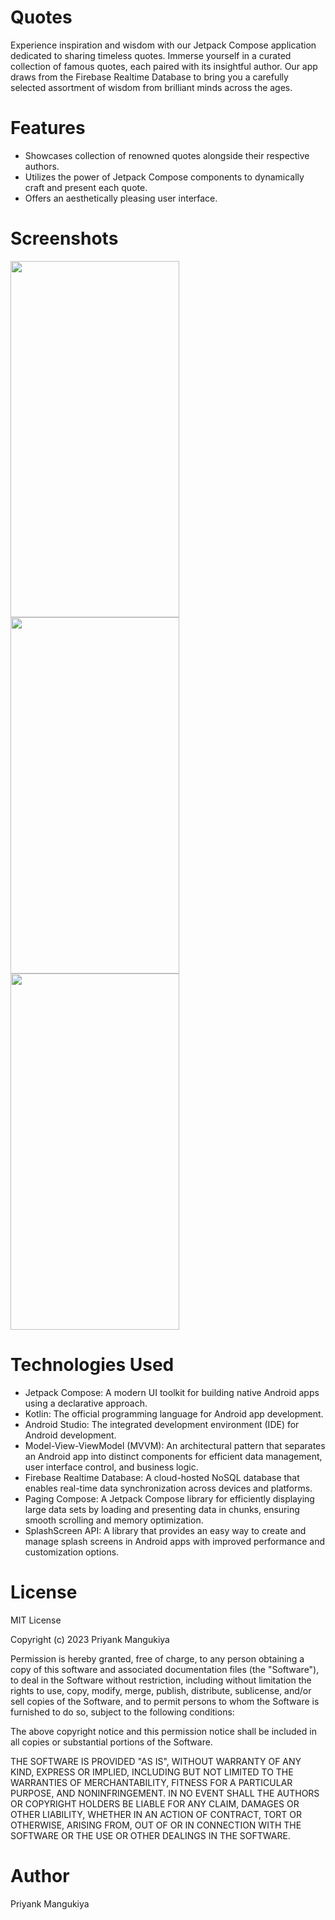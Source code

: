 # Quotes
Experience inspiration and wisdom with our Jetpack Compose application dedicated to sharing timeless quotes. Immerse yourself in a curated collection of famous quotes, each paired with its insightful author. Our app draws from the Firebase Realtime Database to bring you a carefully selected assortment of wisdom from brilliant minds across the ages.

# Features
- Showcases collection of renowned quotes alongside their respective authors.
- Utilizes the power of Jetpack Compose components to dynamically craft and present each quote.
- Offers an aesthetically pleasing user interface.

# Screenshots
<img src="https://github.com/Pr-Mann/Quotes/assets/66731540/427794bc-b7c3-4efc-a162-705e7bf5442a" width="270" height="570" />  <img src="https://github.com/Pr-Mann/Quotes/assets/66731540/bee2a42e-834b-44fd-97f6-4a679fa6e38f" width="270" height="570" /> <img src="https://github.com/Pr-Mann/Quotes/assets/66731540/6cb561b4-7070-4b51-90d0-f99ebb02931f" width="270" height="570" />

# Technologies Used
- Jetpack Compose: A modern UI toolkit for building native Android apps using a declarative approach.
- Kotlin: The official programming language for Android app development.
- Android Studio: The integrated development environment (IDE) for Android development.
- Model-View-ViewModel (MVVM): An architectural pattern that separates an Android app into distinct components for efficient data management, user interface control, and business logic.
- Firebase Realtime Database: A cloud-hosted NoSQL database that enables real-time data synchronization across devices and platforms.
- Paging Compose: A Jetpack Compose library for efficiently displaying large data sets by loading and presenting data in chunks, ensuring smooth scrolling and memory optimization.
- SplashScreen API: A library that provides an easy way to create and manage splash screens in Android apps with improved performance and customization options.

# License
MIT License

Copyright (c) 2023 Priyank Mangukiya

Permission is hereby granted, free of charge, to any person obtaining a copy of this software and associated documentation files (the "Software"), to deal in the Software without restriction, including without limitation the rights to use, copy, modify, merge, publish, distribute, sublicense, and/or sell copies of the Software, and to permit persons to whom the Software is furnished to do so, subject to the following conditions:

The above copyright notice and this permission notice shall be included in all copies or substantial portions of the Software.

THE SOFTWARE IS PROVIDED "AS IS", WITHOUT WARRANTY OF ANY KIND, EXPRESS OR IMPLIED, INCLUDING BUT NOT LIMITED TO THE WARRANTIES OF MERCHANTABILITY, FITNESS FOR A PARTICULAR PURPOSE, AND NONINFRINGEMENT. IN NO EVENT SHALL THE AUTHORS OR COPYRIGHT HOLDERS BE LIABLE FOR ANY CLAIM, DAMAGES OR OTHER LIABILITY, WHETHER IN AN ACTION OF CONTRACT, TORT OR OTHERWISE, ARISING FROM, OUT OF OR IN CONNECTION WITH THE SOFTWARE OR THE USE OR OTHER DEALINGS IN THE SOFTWARE.

# Author
Priyank Mangukiya
